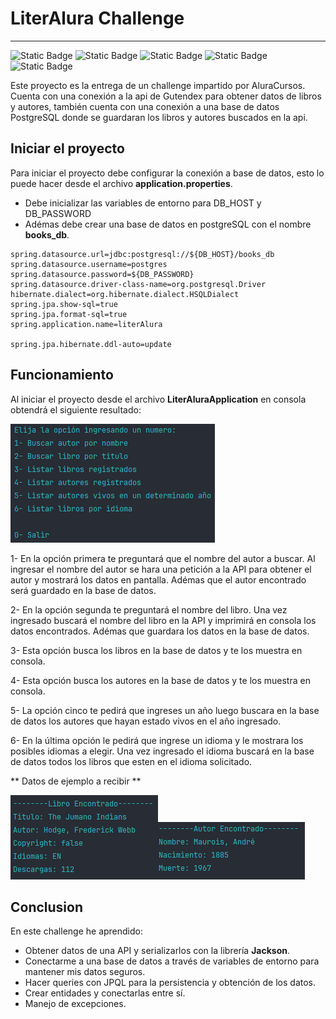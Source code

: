 # LiterAlura Challenge
_______
![Static Badge](https://img.shields.io/badge/Alura-Challengue-blue)
![Static Badge](https://img.shields.io/badge/Spring_Boot-green)
![Static Badge](https://img.shields.io/badge/PostgreSQL-red)
![Static Badge](https://img.shields.io/badge/API-Gutendex-violet)
![Static Badge](https://img.shields.io/badge/STATUS-FINISHED-orange)

Este proyecto es la entrega de un challenge impartido por AluraCursos.
Cuenta con una conexión a la api de Gutendex para obtener datos de libros
y autores, también cuenta con una conexión a una base de datos PostgreSQL
donde se guardaran los libros y autores buscados en la api.

## Iniciar el proyecto
Para iniciar el proyecto debe configurar la conexión a base de datos, esto 
lo puede hacer desde el archivo **application.properties**. 
 - Debe inicializar las variables de entorno para DB_HOST y DB_PASSWORD
 - Adémas debe crear una base de datos en postgreSQL con el nombre **books_db**.
````properties
spring.datasource.url=jdbc:postgresql://${DB_HOST}/books_db
spring.datasource.username=postgres
spring.datasource.password=${DB_PASSWORD}
spring.datasource.driver-class-name=org.postgresql.Driver
hibernate.dialect=org.hibernate.dialect.HSQLDialect
spring.jpa.show-sql=true
spring.jpa.format-sql=true
spring.application.name=literAlura

spring.jpa.hibernate.ddl-auto=update
````

## Funcionamiento
Al iniciar el proyecto desde el archivo **LiterAluraApplication** en consola obtendrá el siguiente resultado:

![img.png](MarkDownImages/img.png)

1- En la opción primera te preguntará que el nombre del autor a buscar. Al ingresar el nombre del autor se hara una petición
a la API para obtener el autor y mostrará los datos en pantalla. Adémas que el autor encontrado será guardado en la base de datos. 

2- En la opción segunda te preguntará el nombre del libro. Una vez ingresado buscará el nombre del libro en la API y imprimirá en
consola los datos encontrados. Adémas que guardara los datos en la base de datos.

3- Esta opción busca los libros en la base de datos y te los muestra en consola.

4- Esta opción busca los autores en la base de datos y te los muestra en consola.

5- La opción cinco te pedirá que ingreses un año luego buscara en la base de datos los autores que hayan estado vivos en el año
ingresado.

6- En la última opción le pedirá que ingrese un idioma y le mostrara los posibles idiomas a elegir. Una vez ingresado el idioma
buscará en la base de datos todos los libros que esten en el idioma solicitado.

** Datos de ejemplo a recibir **

![img.png](MarkDownImages/img1.png)![img.png](img.png)

## Conclusion
En este challenge he aprendido:
- Obtener datos de una API y serializarlos con la librería **Jackson**.
- Conectarme a una base de datos a través de variables de entorno para mantener mis datos seguros.
- Hacer queries con JPQL para la persistencia y obtención de los datos.
- Crear entidades y conectarlas entre sí.
- Manejo de excepciones. 